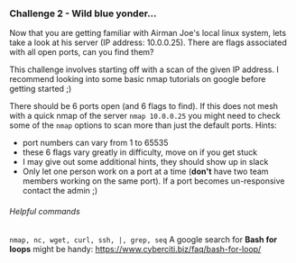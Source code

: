 ### Challenge 2 - Wild blue yonder...
Now that you are getting familiar with Airman Joe's local linux system, lets 
take a look at his server (IP address: 10.0.0.25).  There are flags 
associated with all open ports, can you find them?

This challenge involves starting off with a scan of the given IP address.  I 
recommend looking into some basic nmap tutorials on google before getting 
started ;)

There should be 6 ports open (and 6 flags to find).  If this does not mesh 
with a quick nmap of the server `nmap 10.0.0.25` you might need to check some
of the `nmap` options to scan more than just the default ports. 
Hints: 
* port numbers can vary from 1 to 65535
* these 6 flags vary greatly in difficulty, move on if you get stuck
* I may give out some additional hints, they should show up in slack
* Only let one person work on a port at a time (**don't** have two team members
  working on the same port).  If a port becomes un-responsive contact the admin
  ;)

###### Helpful commands
`nmap, nc, wget, curl, ssh, |, grep, seq`
A google search for **Bash for loops** might be handy: https://www.cyberciti.biz/faq/bash-for-loop/

